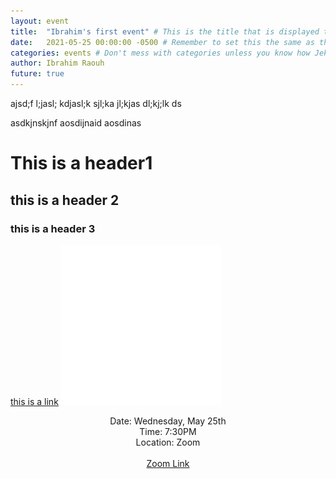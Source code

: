 ```yaml
---
layout: event
title:  "Ibrahim's first event" # This is the title that is displayed to users
date:   2021-05-25 00:00:00 -0500 # Remember to set this the same as the filename to avoid confusion
categories: events # Don't mess with categories unless you know how Jekyll works
author: Ibrahim Raouh
future: true
---
```


ajsd;f l;jasl; kdjasl;k sjl;ka jl;kjas dl;kj;lk ds


asdkjnskjnf aosdijnaid aosdinas 


# This is a header1
## this is a header 2
### this is a header 3

[this is a link](https://duckduckgo.com)
![alt-text](/assets/img/login.png)

<p style="text-align: center">
Date: Wednesday, May 25th<br>
Time: 7:30PM<br>
Location: Zoom<br>
<br>
<a href="http://iscaliforniaonfire.com">Zoom Link</a><br>
</p>